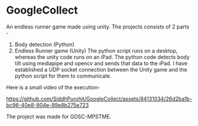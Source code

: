 # GoogleCollect
An endless runner game made using unity.
The projects consists of 2 parts - 
  1. Body detection (Python)
  2. Endless Runner game (Unity)
The python script runs on a desktop, whereas the unity code runs on an iPad.
The python code detects body tilt using mediapipe and opencv and sends that data to the iPad.
I have established a UDP socket connection between the Unity game and the python script for them to communicate.

Here is a small video of the execution-


https://github.com/SiddhPurohit/GoogleCollect/assets/84131034/26d2ba1b-bc96-40e8-804e-89e8b275e723


The project was made for GDSC-MPSTME.
